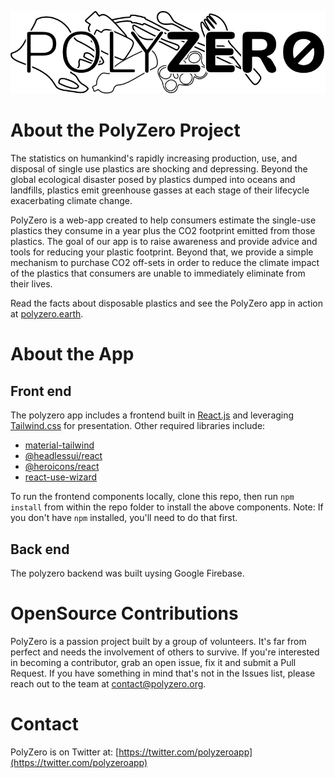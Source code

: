![PolyZero Logo](/src/assets/images/polyzero-logo3.png)

# About the PolyZero Project

The statistics on humankind's rapidly increasing production, use, and disposal of single use plastics are shocking and depressing. Beyond the global ecological disaster posed by plastics dumped into oceans and landfills, plastics emit greenhouse gasses at each stage of their lifecycle exacerbating climate change. 

PolyZero is a web-app created to help consumers estimate the single-use plastics they consume in a year plus the CO2 footprint emitted from those plastics. 
The goal of our app is to raise awareness and provide advice and tools for reducing your plastic footprint. Beyond that, we provide a simple mechanism to purchase CO2 off-sets in order to reduce the climate impact of the plastics that consumers are unable to immediately eliminate from their lives.

Read the facts about disposable plastics and see the PolyZero app in action at [polyzero.earth](https://polyzero.earth).

# About the App
## Front end

The polyzero app includes a frontend built in [React.js](https://reactjs.org/) and leveraging [Tailwind.css](https://tailwindcss.com/) for presentation.
Other required libraries include:

- [material-tailwind](https://www.material-tailwind.com/)
- [@headlessui/react](https://headlessui.com/)
- [@heroicons/react](https://heroicons.com/)
- [react-use-wizard](https://github.com/devrnt/react-use-wizard)

To run the frontend components locally, clone this repo, then run `npm install` from within the repo folder to install the above components. 
Note: If you don't have `npm` installed, you'll need to do that first.

## Back end

The polyzero backend was built uysing Google Firebase.

# OpenSource Contributions

PolyZero is a passion project built by a group of volunteers. It's far from perfect and needs the involvement of others to survive.
If you're interested in becoming a contributor, grab an open issue, fix it and submit a Pull Request. If you have something in mind that's not in the Issues list, please reach out to the team at [contact@polyzero.org](contact@polyzero.org).

# Contact

PolyZero is on Twitter at: [https://twitter.com/polyzeroapp](https://twitter.com/polyzeroapp)
